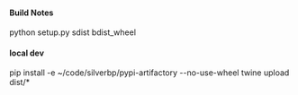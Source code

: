 #### Build Notes

python setup.py sdist bdist_wheel

#### local dev

pip install -e ~/code/silverbp/pypi-artifactory --no-use-wheel
twine upload dist/*